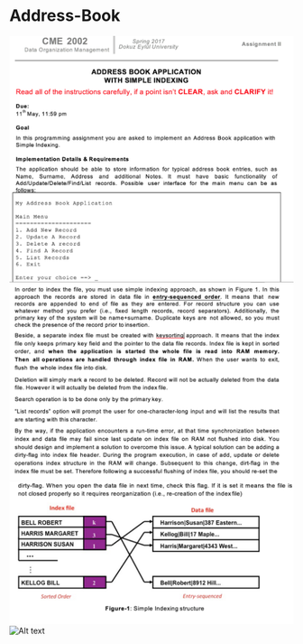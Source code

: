 # Address-Book

![Alt text](readme/1.png?raw=true "1")
![Alt text](readme/2.png?raw=true "2")
![Alt text](readme/3.png?raw=true "3")
![Alt text](readme/4.png?raw=true "4")
